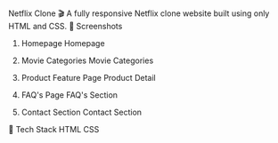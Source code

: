 Netflix Clone 🎬
A fully responsive Netflix clone website built using only HTML and CSS.
📸 Screenshots
1. Homepage
Homepage

2. Movie Categories
Movie Categories

3. Product Feature Page
Product Detail

4. FAQ's Page
FAQ's Section

5. Contact Section
Contact Section

🚀 Tech Stack
HTML
CSS
